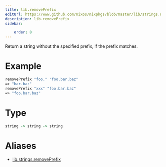 ```yaml
---
title: lib.removePrefix
editUrl: https://www.github.com/nixos/nixpkgs/blob/master/lib/strings.nix#L898C5
description: lib.removePrefix
sidebar:

    order: 8
---
```


Return a string without the specified prefix, if the prefix matches.

# Example

```nix
removePrefix "foo." "foo.bar.baz"
=> "bar.baz"
removePrefix "xxx" "foo.bar.baz"
=> "foo.bar.baz"
```

# Type

```haskell
string -> string -> string
```


# Aliases

- [lib.strings.removePrefix](reference/lib/strings/lib-strings-removePrefix)


